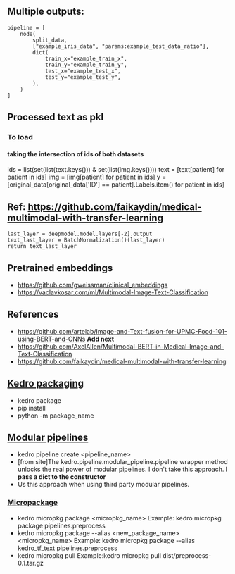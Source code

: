 ## Multiple outputs:
```
pipeline = [
    node(
        split_data,
        ["example_iris_data", "params:example_test_data_ratio"],
        dict(
            train_x="example_train_x",
            train_y="example_train_y",
            test_x="example_test_x",
            test_y="example_test_y",
        ),
    )
]

```

## Processed text as pkl

### To load
#### taking the intersection of ids of both datasets
ids   = list(set(list(text.keys())) & set(list(img.keys())))
text  = [text[patient] for patient in ids]
img   = [img[patient] for patient in ids]
y     = [original_data[original_data['ID'] == patient].Labels.item() for patient in ids]
## Ref: https://github.com/faikaydin/medical-multimodal-with-transfer-learning

    last_layer = deepmodel.model.layers[-2].output
    text_last_layer = BatchNormalization()(last_layer)
    return text_last_layer

## Pretrained embeddings

* https://github.com/gweissman/clinical_embeddings
* https://vaclavkosar.com/ml/Multimodal-Image-Text-Classification

## References
* https://github.com/artelab/Image-and-Text-fusion-for-UPMC-Food-101-using-BERT-and-CNNs  **Add next**
* https://github.com/AxelAllen/Multimodal-BERT-in-Medical-Image-and-Text-Classification
* https://github.com/faikaydin/medical-multimodal-with-transfer-learning
## [Kedro packaging](https://kedro.readthedocs.io/en/stable/tutorial/package_a_project.html)
* kedro package
* pip install <path-to-wheel-file>
* python -m package_name

## [Modular pipelines](https://kedro.readthedocs.io/en/stable/nodes_and_pipelines/modular_pipelines.html)
* kedro pipeline create <pipeline_name>
* [from site]The kedro.pipeline.modular_pipeline.pipeline wrapper method unlocks the real power of modular pipelines. I don't take this approach. **I pass a dict to the constructor**
* Us this approach when using third party modular pipelines.
### [Micropackage](https://kedro.readthedocs.io/en/stable/nodes_and_pipelines/micro_packaging.html)
* kedro micropkg package <micropkg_name> Example: kedro micropkg package pipelines.preprocess
* kedro micropkg package --alias <new_package_name> <micropkg_name>  Example: kedro micropkg package --alias kedro_tf_text pipelines.preprocess
* kedro micropkg pull           Example:kedro micropkg pull dist/preprocess-0.1.tar.gz

